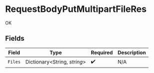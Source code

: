 # RequestBodyPutMultipartFileRes

OK


## Fields

| Field                        | Type                         | Required                     | Description                  |
| ---------------------------- | ---------------------------- | ---------------------------- | ---------------------------- |
| `Files`                      | Dictionary<String, *string*> | :heavy_check_mark:           | N/A                          |